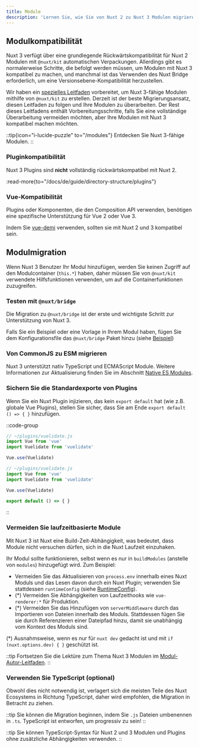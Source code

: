 ```yaml
---
title: Module
description: 'Lernen Sie, wie Sie von Nuxt 2 zu Nuxt 3 Modulen migrieren können.'
---
```


## Modulkompatibilität

Nuxt 3 verfügt über eine grundlegende Rückwärtskompatibilität für Nuxt 2 Modulen mit `@nuxt/kit` automatischen Verpackungen. Allerdings gibt es normalerweise Schritte, die befolgt werden müssen, um Modulen mit Nuxt 3 kompatibel zu machen, und manchmal ist das Verwenden des Nuxt Bridge erforderlich, um eine Versionsebene-Kompatibilität herzustellen.

Wir haben ein [spezielles Leitfaden](/docs/de/guide/going-further/modules) vorbereitet, um Nuxt 3-fähige Modulen mithilfe von `@nuxt/kit` zu erstellen. Derzeit ist der beste Migrierungsansatz, diesen Leitfaden zu folgen und Ihre Modulen zu überarbeiten. Der Rest dieses Leitfadens enthält Vorbereitungsschritte, falls Sie eine vollständige Überarbeitung vermeiden möchten, aber Ihre Modulen mit Nuxt 3 kompatibel machen möchten.

::tip{icon="i-lucide-puzzle" to="/modules"}
Entdecken Sie Nuxt 3-fähige Modulen.
::

### Pluginkompatibilität

Nuxt 3 Plugins sind **nicht** vollständig rückwärtskompatibel mit Nuxt 2.

:read-more{to="/docs/de/guide/directory-structure/plugins"}

### Vue-Kompatibilität

Plugins oder Komponenten, die den Composition API verwenden, benötigen eine spezifische Unterstützung für Vue 2 oder Vue 3.

Indem Sie [vue-demi](https://github.com/vueuse/vue-demi) verwenden, sollten sie mit Nuxt 2 und 3 kompatibel sein.

## Modulmigration

Wenn Nuxt 3 Benutzer Ihr Modul hinzufügen, werden Sie keinen Zugriff auf den Modulcontainer (`this.*`) haben, daher müssen Sie von `@nuxt/kit` verwendete Hilfsfunktionen verwenden, um auf die Containerfunktionen zuzugreifen.

### Testen mit `@nuxt/bridge`

Die Migration zu `@nuxt/bridge` ist der erste und wichtigste Schritt zur Unterstützung von Nuxt 3.

Falls Sie ein Beispiel oder eine Vorlage in Ihrem Modul haben, fügen Sie dem Konfigurationsfile das `@nuxt/bridge` Paket hinzu (siehe [Beispiel](/docs/de/bridge/overview#update-nuxtconfig))

### Von CommonJS zu ESM migrieren

Nuxt 3 unterstützt nativ TypeScript und ECMAScript Module. Weitere Informationen zur Aktualisierung finden Sie im Abschnitt [Native ES Modules](/docs/de/guide/concepts/esm).

### Sichern Sie die Standardexporte von Plugins

Wenn Sie ein Nuxt Plugin injizieren, das kein `export default` hat (wie z.B. globale Vue Plugins), stellen Sie sicher, dass Sie am Ende `export default () => { }` hinzufügen.

::code-group

```js [Vorher]
// ~/plugins/vuelidate.js
import Vue from 'vue'
import Vuelidate from 'vuelidate'

Vue.use(Vuelidate)
```

```js [Nachher]
// ~/plugins/vuelidate.js
import Vue from 'vue'
import Vuelidate from 'vuelidate'

Vue.use(Vuelidate)

export default () => { }
```

::

### Vermeiden Sie laufzeitbasierte Module

Mit Nuxt 3 ist Nuxt eine Build-Zeit-Abhängigkeit, was bedeutet, dass Module nicht versuchen dürfen, sich in die Nuxt Laufzeit einzuhaken.

Ihr Modul sollte funktionieren, selbst wenn es nur in `buildModules` (anstelle von `modules`) hinzugefügt wird. Zum Beispiel:

- Vermeiden Sie das Aktualisieren von `process.env` innerhalb eines Nuxt Moduls und das Lesen davon durch ein Nuxt Plugin; verwenden Sie stattdessen `runtimeConfig` (siehe [RuntimeConfig](/docs/de/api/nuxt-config#runtimeconfig)).
- (*) Vermeiden Sie Abhängigkeiten von Laufzeithooks wie `vue-renderer:*` für Produktion.
- (*) Vermeiden Sie das Hinzufügen von `serverMiddleware` durch das Importieren von Dateien innerhalb des Moduls. Stattdessen fügen Sie sie durch Referenzieren einer Dateipfad hinzu, damit sie unabhängig vom Kontext des Moduls sind.

(*) Ausnahmsweise, wenn es nur für `nuxt dev` gedacht ist und mit `if (nuxt.options.dev) { }` geschützt ist.

::tip
Fortsetzen Sie die Lektüre zum Thema Nuxt 3 Modulen im [Modul-Autor-Leitfaden](/docs/de/guide/going-further/modules).
::

### Verwenden Sie TypeScript (optional)

Obwohl dies nicht notwendig ist, verlagert sich die meisten Teile des Nuxt Ecosystems in Richtung TypeScript, daher wird empfohlen, die Migration in Betracht zu ziehen.

::tip
Sie können die Migration beginnen, indem Sie `.js` Dateien umbenennen in `.ts`. TypeScript ist entworfen, um progressiv zu sein!
::

::tip
Sie können TypeScript-Syntax für Nuxt 2 und 3 Modulen und Plugins ohne zusätzliche Abhängigkeiten verwenden.
::